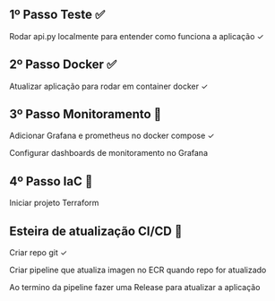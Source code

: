 ## 1º Passo Teste :white_check_mark:
Rodar api.py localmente para entender como funciona a aplicação &check;

## 2º Passo Docker :white_check_mark:
Atualizar aplicação para rodar em container docker &check;

## 3º Passo Monitoramento :black_square_button:
Adicionar Grafana e prometheus no docker compose &check;

Configurar dashboards de monitoramento no Grafana 

## 4º Passo IaC :black_square_button:
Iniciar projeto Terraform 

## Esteira de atualização CI/CD  :black_square_button:
Criar repo git &check;

Criar pipeline que atualiza imagen no ECR quando repo for atualizado

Ao termino da pipeline fazer uma Release para atualizar a aplicação
